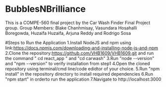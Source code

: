# BubblesNBrilliance 
This is a COMPE-560 final project by the Car Wash Finder Final Project group.
Group Members: Blake Chanhmisay, Vasundara Hosahalli Boregowda, Huzaifa Huzaifa, Arjuna Reddy and Rodrigo Sosa

#Steps to Run the Application
1.Install NodeJS and npm using link:https://docs.npmjs.com/downloading-and-installing-node-js-and-npm
2.Clone the repository:https://github.com/VHB1609/VHB1609.git and run the command " cd react_app " and "cd carwash"
3.Run "node --version" and "npm --version" to verify installation from step1
4.Open the cloned repository using terminal/cmd line/code edidtor of your choice.
5.Run "npm install" in the repository directory to install required dependencies
6.Run "npm start" in orderto run the application
7.Navigate to http://localhost:3000